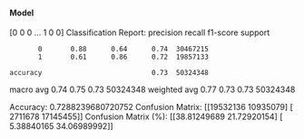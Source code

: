#### Model
[0 0 0 ... 1 0 0]
Classification Report:
              precision    recall  f1-score   support

           0       0.88      0.64      0.74  30467215
           1       0.61      0.86      0.72  19857133

    accuracy                           0.73  50324348
   macro avg       0.74      0.75      0.73  50324348
weighted avg       0.77      0.73      0.73  50324348

Accuracy: 0.7288239680720752
Confusion Matrix:
[[19532136 10935079]
 [ 2711678 17145455]]
Confusion Matrix (%):
[[38.81249689 21.72920154]
 [ 5.38840165 34.06989992]]
